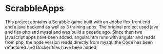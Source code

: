 # ScrabbleApps
This project contains a Scrabble game built with an adobe flex front end and a java backend as well as 3 training apps.  The original project used java and flex php and mysql and was build a decade ago. Since then two javascript apps have been added.  angular.htm runs with angular and reads from php, the node version reads directly from mysql. the Code has been refactored and Docker files have been added. 

